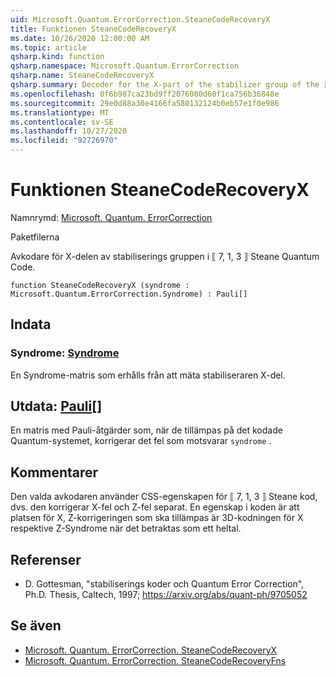 ```yaml
---
uid: Microsoft.Quantum.ErrorCorrection.SteaneCodeRecoveryX
title: Funktionen SteaneCodeRecoveryX
ms.date: 10/26/2020 12:00:00 AM
ms.topic: article
qsharp.kind: function
qsharp.namespace: Microsoft.Quantum.ErrorCorrection
qsharp.name: SteaneCodeRecoveryX
qsharp.summary: Decoder for the X-part of the stabilizer group of the ⟦7, 1, 3⟧ Steane quantum code.
ms.openlocfilehash: 0f6b987ca23bd9ff2076080d60f1ca756b36848e
ms.sourcegitcommit: 29e0d88a30e4166fa580132124b0eb57e1f0e986
ms.translationtype: MT
ms.contentlocale: sv-SE
ms.lasthandoff: 10/27/2020
ms.locfileid: "92726970"
---
```

# <a name="steanecoderecoveryx-function"></a>Funktionen SteaneCodeRecoveryX

Namnrymd: [Microsoft. Quantum. ErrorCorrection](xref:Microsoft.Quantum.ErrorCorrection)

Paketfilerna [](https://nuget.org/packages/)


Avkodare för X-delen av stabiliserings gruppen i ⟦ 7, 1, 3 ⟧ Steane Quantum Code.

```qsharp
function SteaneCodeRecoveryX (syndrome : Microsoft.Quantum.ErrorCorrection.Syndrome) : Pauli[]
```


## <a name="input"></a>Indata

### <a name="syndrome--syndrome"></a>Syndrome: [Syndrome](xref:Microsoft.Quantum.ErrorCorrection.Syndrome)

En Syndrome-matris som erhålls från att mäta stabiliseraren X-del.



## <a name="output--pauli"></a>Utdata: [Pauli](xref:microsoft.quantum.lang-ref.pauli)[]

En matris med Pauli-åtgärder som, när de tillämpas på det kodade Quantum-systemet, korrigerar det fel som motsvarar `syndrome` .

## <a name="remarks"></a>Kommentarer

Den valda avkodaren använder CSS-egenskapen för ⟦ 7, 1, 3 ⟧ Steane kod, dvs. den korrigerar X-fel och Z-fel separat. En egenskap i koden är att platsen för X, Z-korrigeringen som ska tillämpas är 3D-kodningen för X respektive Z-Syndrome när det betraktas som ett heltal.

## <a name="references"></a>Referenser

- D. Gottesman, "stabiliserings koder och Quantum Error Correction", Ph.D. Thesis, Caltech, 1997; https://arxiv.org/abs/quant-ph/9705052

## <a name="see-also"></a>Se även

- [Microsoft. Quantum. ErrorCorrection. SteaneCodeRecoveryX](xref:Microsoft.Quantum.ErrorCorrection.SteaneCodeRecoveryX)
- [Microsoft. Quantum. ErrorCorrection. SteaneCodeRecoveryFns](xref:Microsoft.Quantum.ErrorCorrection.SteaneCodeRecoveryFns)
